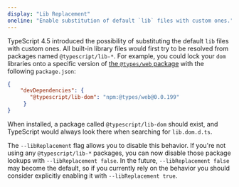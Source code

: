 ```yaml
---
display: "Lib Replacement"
oneline: "Enable substitution of default `lib` files with custom ones."
---
```


TypeScript 4.5 introduced the possibility of substituting the default `lib` files with custom ones.
All built-in library files would first try to be resolved from packages named `@typescript/lib-*`.
For example, you could lock your `dom` libraries onto a specific version of [the `@types/web` package](https://www.npmjs.com/package/@types/web?activeTab=readme) with the following `package.json`:

```json
{
    "devDependencies": {
       "@typescript/lib-dom": "npm:@types/web@0.0.199"
     }
}
```

When installed, a package called `@typescript/lib-dom` should exist, and TypeScript would always look there when searching for `lib.dom.d.ts`.

The `--libReplacement` flag allows you to disable this behavior.
If you're not using any `@typescript/lib-*` packages, you can now disable those package lookups with `--libReplacement false`.
In the future, `--libReplacement false` may become the default, so if you currently rely on the behavior you should consider explicitly enabling it with `--libReplacement true`.